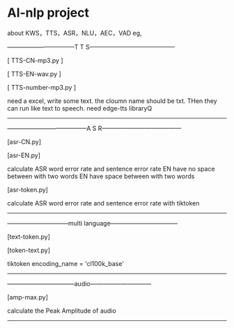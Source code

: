 # AI-nlp project
about KWS，TTS，ASR，NLU，AEC，VAD eg,

———————————T T S——————————————

[ TTS-CN-mp3.py ] 

[ TTS-EN-wav.py ]

[ TTS-number-mp3.py ]

need a excel, write some text. the cloumn name should be txt. THen they can run like text to speech.
need edge-tts libraryQ

------------------------------

—————————————A S R—————————————

[asr-CN.py]

[asr-EN.py]

calculate ASR word error rate and sentence error rate 
EN have no space between with two words
EN have space between with two words

[asr-token.py]

calculate ASR word error rate and sentence error rate  with tiktoken

-----------------------------------

——————————multi language———————————

[text-token.py]

[token-text.py]

tiktoken  encoding_name = 'cl100k_base'  

---------------------------------

———————————audio——————————

[amp-max.py]

calculate the Peak Amplitude of audio 

------------------------------



